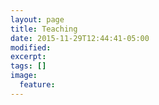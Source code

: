 ```yaml
---
layout: page
title: Teaching
date: 2015-11-29T12:44:41-05:00
modified:
excerpt:
tags: []
image:
  feature:
---
```


